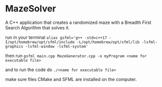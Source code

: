 # MazeSolver
A C++ application that creates a randomized maze with a Breadth First Search Algorithm that solves it.

run in your terminal 
```alias gsfml='g++ -std=c++17 -I/opt/homebrew/opt/sfml/include -L/opt/homebrew/opt/sfml/lib -lsfml-graphics -lsfml-window -lsfml-system'```

then run 
```gsfml main.cpp MazeGenerator.cpp -o myProgram <name for executable file>```

and to run the code do 
```./<name for executable file>```

make sure files CMake and SFML are installed on the computer.
